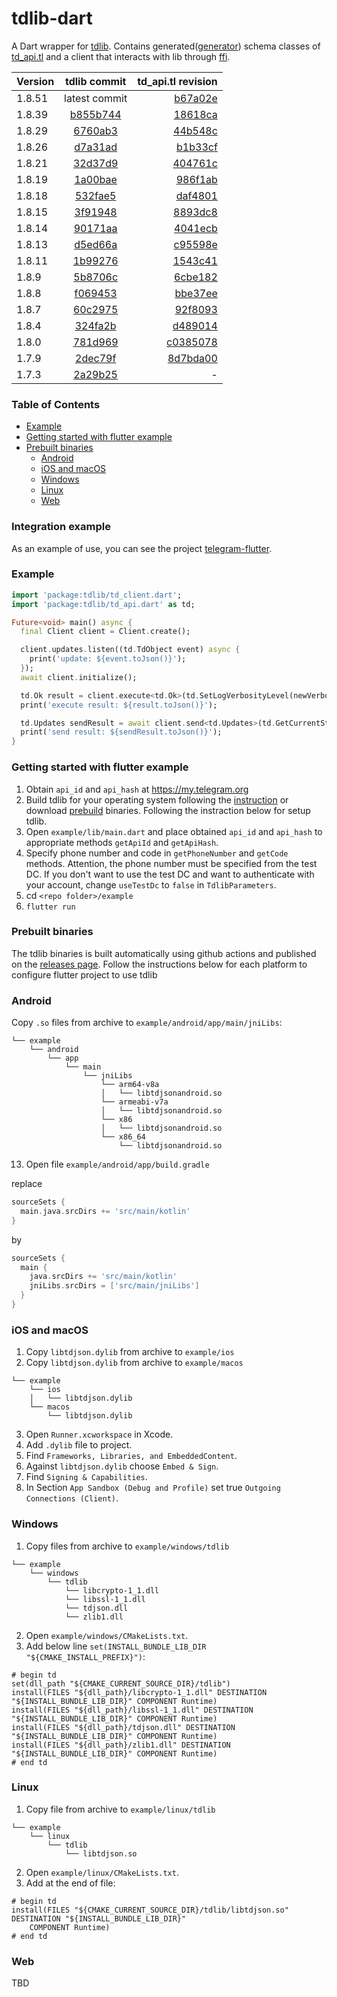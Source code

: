 # tdlib-dart

A Dart wrapper for [tdlib](https://github.com/tdlib/td). Contains generated([generator](https://github.com/ivk1800/tdlib-generator?tab=readme-ov-file)) schema classes of [td_api.tl](https://github.com/tdlib/td/blob/master/td/generate/scheme/td_api.tl) and a client that interacts with lib through [ffi](https://dart.dev/guides/libraries/c-interop).

| Version |                         tdlib commit                          |                                                                 td_api.tl revision |
|---------|:-------------------------------------------------------------:|-----------------------------------------------------------------------------------:|
| 1.8.51  |                  latest commit                                |   [b67a02e](https://github.com/tdlib/td/blob/b67a02e/td/generate/scheme/td_api.tl) |
| 1.8.39  | [b855b744](https://github.com/ivk1800/tdlib-dart/tree/b855b74)|   [18618ca](https://github.com/tdlib/td/blob/18618ca/td/generate/scheme/td_api.tl) |
| 1.8.29  | [6760ab3](https://github.com/ivk1800/tdlib-dart/tree/6760ab3) |   [44b548c](https://github.com/tdlib/td/blob/44b548c/td/generate/scheme/td_api.tl) |
| 1.8.26  | [d7a31ad](https://github.com/ivk1800/tdlib-dart/tree/d7a31ad) |   [b1b33cf](https://github.com/tdlib/td/blob/b1b33cf/td/generate/scheme/td_api.tl) |
| 1.8.21  | [32d37d9](https://github.com/ivk1800/tdlib-dart/tree/32d37d9) |   [404761c](https://github.com/tdlib/td/blob/404761c/td/generate/scheme/td_api.tl) |
| 1.8.19  | [1a00bae](https://github.com/ivk1800/tdlib-dart/tree/1a00bae) |   [986f1ab](https://github.com/tdlib/td/blob/986f1ab/td/generate/scheme/td_api.tl) |
| 1.8.18  | [532fae5](https://github.com/ivk1800/tdlib-dart/tree/532fae5) |   [daf4801](https://github.com/tdlib/td/blob/daf4801/td/generate/scheme/td_api.tl) |
| 1.8.15  | [3f91948](https://github.com/ivk1800/tdlib-dart/tree/3f91948) |   [8893dc8](https://github.com/tdlib/td/blob/8893dc8/td/generate/scheme/td_api.tl) |
| 1.8.14  | [90171aa](https://github.com/ivk1800/tdlib-dart/tree/90171aa) |   [4041ecb](https://github.com/tdlib/td/blob/4041ecb/td/generate/scheme/td_api.tl) |
| 1.8.13  | [d5ed66a](https://github.com/ivk1800/tdlib-dart/tree/d5ed66a) |   [c95598e](https://github.com/tdlib/td/blob/c95598e/td/generate/scheme/td_api.tl) |
| 1.8.11  | [1b99276](https://github.com/ivk1800/tdlib-dart/tree/1b99276) |   [1543c41](https://github.com/tdlib/td/blob/1543c41/td/generate/scheme/td_api.tl) |
| 1.8.9   | [5b8706c](https://github.com/ivk1800/tdlib-dart/tree/5b8706c) |   [6cbe182](https://github.com/tdlib/td/blob/6cbe182/td/generate/scheme/td_api.tl) |
| 1.8.8   | [f069453](https://github.com/ivk1800/tdlib-dart/tree/f069453) |   [bbe37ee](https://github.com/tdlib/td/blob/bbe37ee/td/generate/scheme/td_api.tl) |
| 1.8.7   | [60c2975](https://github.com/ivk1800/tdlib-dart/tree/60c2975) |   [92f8093](https://github.com/tdlib/td/blob/92f8093/td/generate/scheme/td_api.tl) |
| 1.8.4   | [324fa2b](https://github.com/ivk1800/tdlib-dart/tree/324fa2b) |   [d489014](https://github.com/tdlib/td/blob/d489014/td/generate/scheme/td_api.tl) |
| 1.8.0   | [781d969](https://github.com/ivk1800/tdlib-dart/tree/781d969) | [c0385078](https://github.com/tdlib/td/blob/c0385078/td/generate/scheme/td_api.tl) |
| 1.7.9   | [2dec79f](https://github.com/ivk1800/tdlib-dart/tree/2dec79f) | [8d7bda00](https://github.com/tdlib/td/blob/8d7bda00/td/generate/scheme/td_api.tl) |
| 1.7.3   | [2a29b25](https://github.com/ivk1800/tdlib-dart/tree/2a29b25) |                                                                                  - |

### Table of Contents

- [Example](#example)
- [Getting started with flutter example](#getting-started-with-flutter-example)
- [Prebuilt binaries](#prebuilt-binaries)
  - [Android](#android)
  - [iOS and macOS](#ios-and-macos)
  - [Windows](#windows)
  - [Linux](#linux)
  - [Web](#web)

### Integration example
As an example of use, you can see the project [telegram-flutter](https://github.com/ivk1800/telegram-flutter).

### Example
```dart
import 'package:tdlib/td_client.dart';
import 'package:tdlib/td_api.dart' as td;

Future<void> main() async {
  final Client client = Client.create();

  client.updates.listen((td.TdObject event) async {
    print('update: ${event.toJson()}');
  });
  await client.initialize();

  td.Ok result = client.execute<td.Ok>(td.SetLogVerbosityLevel(newVerbosityLevel: 0));
  print('execute result: ${result.toJson()}');

  td.Updates sendResult = await client.send<td.Updates>(td.GetCurrentState());
  print('send result: ${sendResult.toJson()}');
}
```

### Getting started with flutter example
1. Obtain `api_id` and `api_hash` at https://my.telegram.org
2. Build tdlib for your operating system following the [instruction](https://github.com/tdlib/td#building) or download [prebuild](https://github.com/ivk1800/td-json-client-prebuilt/releases) binaries. Following the instraction below for setup tdlib.
3. Open `example/lib/main.dart` and place obtained `api_id` and `api_hash` to appropriate methods `getApiId` and `getApiHash`.
4. Specify phone number and code in `getPhoneNumber` and `getCode` methods. Attention, the phone number must be specified from the test DC. If you don't want to use the test DC and want to authenticate with your account, change `useTestDc` to `false` in `TdlibParameters`.
5. cd `<repo folder>/example`
6. `flutter run`

### Prebuilt binaries
The tdlib binaries is built automatically using github actions and published on the [releases page](https://github.com/ivk1800/td-json-client-prebuilt/releases/). Follow the instructions below for each platform to configure flutter project to use tdlib

### Android
Copy `.so` files from archive to `example/android/app/main/jniLibs`:
```
└── example
    └── android
        └── app
            └── main
                └── jniLibs
                    └── arm64-v8a
                    │   └── libtdjsonandroid.so
                    └── armeabi-v7a
                    │   └── libtdjsonandroid.so
                    └── x86
                    │   └── libtdjsonandroid.so
                    └── x86_64
                        └── libtdjsonandroid.so
```
13. Open file `example/android/app/build.gradle`

replace
```groovy
sourceSets {
  main.java.srcDirs += 'src/main/kotlin'
}
```
by
```groovy
sourceSets {
  main {
    java.srcDirs += 'src/main/kotlin'
    jniLibs.srcDirs = ['src/main/jniLibs']
  }
}
```

### iOS and macOS
1. Copy `libtdjson.dylib` from archive to `example/ios`
2. Copy `libtdjson.dylib` from archive to `example/macos`
```
└── example
    └── ios
    │   └── libtdjson.dylib
    └── macos
        └── libtdjson.dylib
```
3. Open `Runner.xcworkspace` in Xcode.
4. Add `.dylib` file to project.
5. Find `Frameworks, Libraries, and EmbeddedContent`.
6. Against `libtdjson.dylib` choose `Embed & Sign`.
7. Find `Signing & Capabilities`.
8. In Section `App Sandbox (Debug and Profile)` set true `Outgoing Connections (Client)`.

### Windows
1. Copy files from archive to `example/windows/tdlib`
```
└── example
    └── windows
        └── tdlib
            └── libcrypto-1_1.dll
            └── libssl-1_1.dll
            └── tdjson.dll
            └── zlib1.dll
```
2. Open `example/windows/CMakeLists.txt`.
3. Add below line `set(INSTALL_BUNDLE_LIB_DIR "${CMAKE_INSTALL_PREFIX}")`:
```
# begin td
set(dll_path "${CMAKE_CURRENT_SOURCE_DIR}/tdlib")
install(FILES "${dll_path}/libcrypto-1_1.dll" DESTINATION "${INSTALL_BUNDLE_LIB_DIR}" COMPONENT Runtime)
install(FILES "${dll_path}/libssl-1_1.dll" DESTINATION "${INSTALL_BUNDLE_LIB_DIR}" COMPONENT Runtime)
install(FILES "${dll_path}/tdjson.dll" DESTINATION "${INSTALL_BUNDLE_LIB_DIR}" COMPONENT Runtime)
install(FILES "${dll_path}/zlib1.dll" DESTINATION "${INSTALL_BUNDLE_LIB_DIR}" COMPONENT Runtime)
# end td
```

### Linux
1. Copy file from archive to `example/linux/tdlib`
```
└── example
    └── linux
        └── tdlib
            └── libtdjson.so
```
2. Open `example/linux/CMakeLists.txt`.
3. Add at the end of file:
```
# begin td
install(FILES "${CMAKE_CURRENT_SOURCE_DIR}/tdlib/libtdjson.so" DESTINATION "${INSTALL_BUNDLE_LIB_DIR}"
    COMPONENT Runtime)
# end td
```

### Web
TBD

